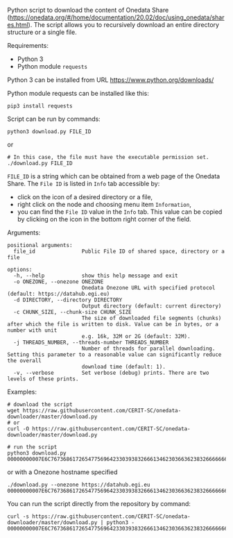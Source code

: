Python script to download the content of Onedata Share (https://onedata.org/#/home/documentation/20.02/doc/using_onedata/shares.html). 
The script allows you to recursively download an entire directory structure or a single file. 

Requirements:
- Python 3
- Python module `requests`

Python 3 can be installed from URL
https://www.python.org/downloads/

Python module requests can be installed like this:

```
pip3 install requests
```

Script can be run by commands:

```
python3 download.py FILE_ID
```

or

```
# In this case, the file must have the executable permission set.
./download.py FILE_ID
```

`FILE_ID` is a string which can be obtained from a web page of the Onedata Share. The `File ID` is listed in `Info` tab accessible by:

- click on the icon of a desired directory or a file, 
- right click on the node and choosing menu item `Information`, 
- you can find the `File ID` value in the `Info` tab. This value can be copied by clicking on the icon in the bottom right corner of the field.

Arguments:
```
positional arguments:
  file_id               Public File ID of shared space, directory or a file

options:
  -h, --help            show this help message and exit
  -o ONEZONE, --onezone ONEZONE
                        Onedata Onezone URL with specified protocol (default: https://datahub.egi.eu)
  -d DIRECTORY, --directory DIRECTORY
                        Output directory (default: current directory)
  -c CHUNK_SIZE, --chunk-size CHUNK_SIZE
                        The size of downloaded file segments (chunks) after which the file is written to disk. Value can be in bytes, or a number with unit
                        e.g. 16k, 32M or 2G (default: 32M).
  -j THREADS_NUMBER, --threads-number THREADS_NUMBER
                        Number of threads for parallel downloading. Setting this parameter to a reasonable value can significantly reduce the overall
                        download time (default: 1).
  -v, --verbose         Set verbose (debug) prints. There are two levels of these prints.
```

Examples:
```
# download the script
wget https://raw.githubusercontent.com/CERIT-SC/onedata-downloader/master/download.py
# or
curl -O https://raw.githubusercontent.com/CERIT-SC/onedata-downloader/master/download.py

# run the script
python3 download.py 00000000007E6C76736861726547756964233039383266613462303663623832666666623932633661366363396433636432636837353962233037646231353336326536646363363633393039396136613030383537643738636832366538233134613830313936336235363761656533376665396536633536666434636235636834653138
```

or with a Onezone hostname specified

```
./download.py --onezone https://datahub.egi.eu  00000000007E6C76736861726547756964233039383266613462303663623832666666623932633661366363396433636432636837353962233037646231353336326536646363363633393039396136613030383537643738636832366538233134613830313936336235363761656533376665396536633536666434636235636834653138
```

You can run the script directly from the repository by command:
```
curl -s https://raw.githubusercontent.com/CERIT-SC/onedata-downloader/master/download.py | python3 - 00000000007E6C76736861726547756964233039383266613462303663623832666666623932633661366363396433636432636837353962233037646231353336326536646363363633393039396136613030383537643738636832366538233134613830313936336235363761656533376665396536633536666434636235636834653138
```
